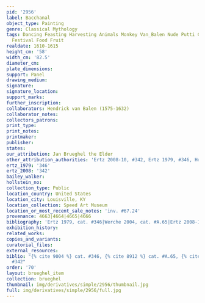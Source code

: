 ```yaml
---
pid: '2956'
label: Bacchanal
object_type: Painting
genre: Classical Mythology
tags: Dancing Feasting Harvesting Animals Monkey Van_Balen Nude Putti Classical Mythological
  Festival Food Fruit
realdate: 1610-1615
height_cm: '58'
width_cm: '82.5'
diameter_cm: 
plate_dimensions: 
support: Panel
drawing_medium: 
signature: 
signature_location: 
support_marks: 
further_inscription: 
collaborators: Hendrick van Balen (1575-1632)
collaborator_notes: 
collectors_patrons: 
print_type: 
print_notes: 
printmaker: 
publisher: 
states: 
our_attribution: Jan Brueghel the Elder
other_attribution_authorities: 'Ertz 2008-10, #342, Ertz 1979, #346, Honig database'
ertz_1979: '346'
ertz_2008: '342'
bailey_walker: 
hollstein_no: 
collection_type: Public
location_country: United States
location_city: Louisville, KY
location_collection: Speed Art Museum
location_or_most_recent_sale_notes: 'inv. #67.24'
provenance: 4663|4664|4665|4666
bibliography: 'Ertz 1979, cat. #346|Werche 2004, cat. #A.65|Ertz 2008-10, cat. #342'
exhibition_history: 
related_works: 
copies_and_variants: 
curatorial_files: 
external_resources: 
biblio: "{% cite 9004 %} cat. #346, {% cite 8912 %} cat. #A.65, {% cite 8900 %} cat.
  #342"
order: '70'
layout: brueghel_item
collection: brueghel
thumbnail: img/derivatives/simple/2956/thumbnail.jpg
full: img/derivatives/simple/2956/full.jpg
---
```

